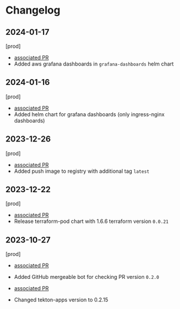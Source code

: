 # Changelog

## 2024-01-17

[prod]

- [associated PR](https://github.com/saritasa-nest/saritasa-devops-helm-charts/pull/106)
- Added aws grafana dashboards in `grafana-dashboards` helm chart

## 2024-01-16

[prod]

- [associated PR](https://github.com/saritasa-nest/saritasa-devops-helm-charts/pull/105)
- Added helm chart for grafana dashboards (only ingress-nginx dashboards)

## 2023-12-26

[prod]

- [associated PR](https://github.com/saritasa-nest/saritasa-devops-helm-charts/pull/100)
- Added push image to registry with additional tag `latest`

## 2023-12-22

[prod]

- [associated PR](https://github.com/saritasa-nest/saritasa-devops-helm-charts/pull/104)
- Release terraform-pod chart with 1.6.6 terraform version `0.0.21`

## 2023-10-27

[prod]

- [associated PR](https://github.com/saritasa-nest/saritasa-devops-helm-charts/pull/99)
- Added GitHub mergeable bot for checking PR  version `0.2.0`

- [associated PR](https://github.com/saritasa-nest/saritasa-devops-helm-charts/pull/98)
- Changed tekton-apps version to 0.2.15
